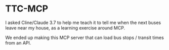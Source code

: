 # TTC-MCP

I asked Cline/Claude 3.7 to help me teach it to tell me when the next buses leave near my house, as a learning exercise around MCP.

We ended up making this MCP server that can load bus stops / transit times from an API.
